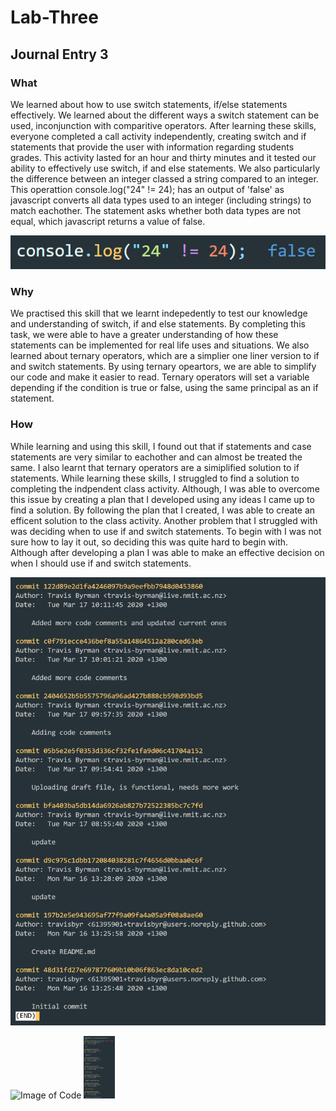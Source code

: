# Lab-Three

## Journal Entry 3

### What

We learned about how to use switch statements, if/else statements effectively. We learned about the different ways a switch statement can be used, inconjunction with comparitive operators. After learning these skills, everyone completed a call activity independently, creating switch and if statements that provide the user with information regarding students grades. This activity lasted for an hour and thirty minutes and it tested our ability to effectively use switch, if and else statements. We also particularly the difference between an integer classed a string compared to an integer. This operattion console.log("24" != 24); has an output of 'false' as javascript converts all data types used to an integer (including strings) to match eachother. The statement asks whether both data types are not equal, which javascript returns a value of false.

![Image of Code](https://github.com/travisbyr/Lab-Three/blob/master/screenSnipofCode.png)

### Why

We practised this skill that we learnt indepedently to test our knowledge and understanding of switch, if and else statements. By completing this task, we were able to have a greater understanding of how these statements can be implemented for real life uses and situations. We also learned about ternary operators, which are a simplier one liner version to if and switch statements. By using ternary opeartors, we are able to simplify our code and make it easier to read. Ternary operators will set a variable depending if the condition is true or false, using the same principal as an if statement. 

### How

While learning and using this skill, I found out that if statements and case statements are very similar to eachother and can almost be treated the same. I also learnt that ternary operators are a simiplified solution to if statements. While learning these skills, I struggled to find a solution to completing the indpendent class activity. Although, I was able to overcome this issue by creating a plan that I developed using any ideas I came up to find a solution. By following the plan that I created, I was able to create an efficent solution to the class activity. Another problem that I struggled with was deciding when to use if and switch statements. To begin with I was not sure how to lay it out, so deciding this was quite hard to begin with. Although after developing a plan I was able to make an effective decision on when I should use if and switch statements.


![Image of Code](https://github.com/travisbyr/Lab-Three/blob/master/log1.png )

![Image of Code]()
<img src="https://github.com/travisbyr/Lab-Three/blob/master/log2.png" width="50" height="100">